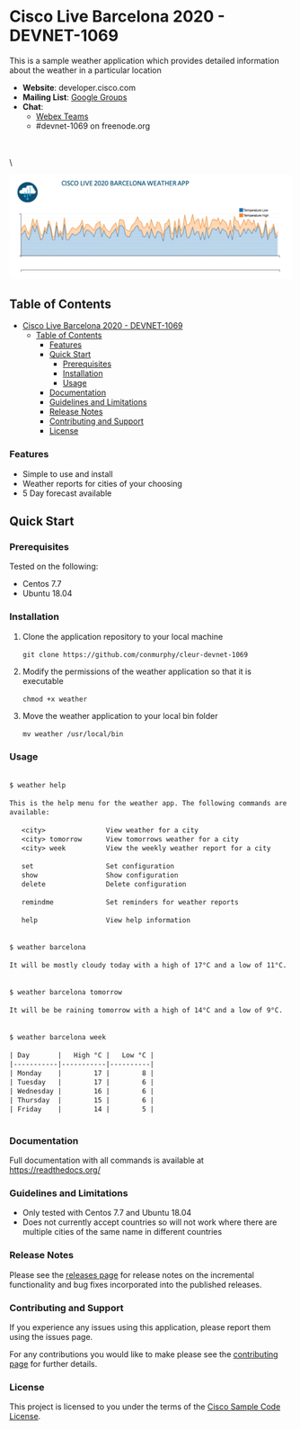 # Cisco Live Barcelona 2020 - DEVNET-1069 

This is a sample weather application which provides detailed information about the weather in a particular location 

* **Website**: developer.cisco.com 
* **Mailing List**: [Google Groups]()
* **Chat**: 
   * [Webex Teams]()
   * #devnet-1069 on freenode.org    

\
\
\

![alt tag](https://github.com/conmurphy/cleur-devnet-1069/blob/master/weather-app.png)



## Table of Contents

* [Cisco Live Barcelona 2020 - DEVNET-1069](#cisco-live-barcelona-2020---devnet---1069)
   * [Table of Contents](#table-of-contents)
      * [Features](#features)
      * [Quick Start](#quick-start)
         * [Prerequisites](#prerequisites)
         * [Installation](#installation)
         * [Usage](#usage)
      * [Documentation](documentation)
      * [Guidelines and Limitations](#guidelines-and-limitations)
      * [Release Notes](release-notes)
      * [Contributing and Support](#contributing-and-support)
	   * [License](#license)

### Features

* Simple to use and install
* Weather reports for cities of your choosing
* 5 Day forecast available

## Quick Start

### Prerequisites

Tested on the following:

* Centos 7.7
* Ubuntu 18.04

### Installation

1. Clone the application repository to your local machine

   `git clone https://github.com/conmurphy/cleur-devnet-1069`

2. Modify the permissions of the weather application so that it is executable

   `chmod +x weather`

3. Move the weather application to your local bin folder 

   `mv weather /usr/local/bin`

### Usage



```

$ weather help

This is the help menu for the weather app. The following commands are available:

   <city>               View weather for a city
   <city> tomorrow      View tomorrows weather for a city
   <city> week          View the weekly weather report for a city
   
   set                  Set configuration
   show                 Show configuration
   delete               Delete configuration

   remindme             Set reminders for weather reports
   
   help                 View help information


$ weather barcelona

It will be mostly cloudy today with a high of 17°C and a low of 11°C.


$ weather barcelona tomorrow 

It will be be raining tomorrow with a high of 14°C and a low of 9°C.


$ weather barcelona week

| Day       |   High °C |   Low °C |
|-----------|-----------|----------|
| Monday    |        17 |        8 |
| Tuesday   |        17 |        6 |
| Wednesday |        16 |        6 |
| Thursday  |        15 |        6 |
| Friday    |        14 |        5 |


```

### Documentation

Full documentation with all commands is available at https://readthedocs.org/

### Guidelines and Limitations

* Only tested with Centos 7.7 and Ubuntu 18.04
* Does not currently accept countries so will not work where there are multiple cities of the same name in different countries

### Release Notes

Please see the [releases page]() for release notes on the incremental functionality and bug fixes incorporated into the published releases.


### Contributing and Support

If you experience any issues using this application, please report them using the issues page. 

For any contributions you would like to make please see the [contributing page](https://github.com/conmurphy/cleur-devnet-1069/blob/master/contributing.md) for further details.

### License

This project is licensed to you under the terms of the [Cisco Sample Code License](https://github.com/conmurphy/cleur-devnet-1069/blob/master/LICENSE).
